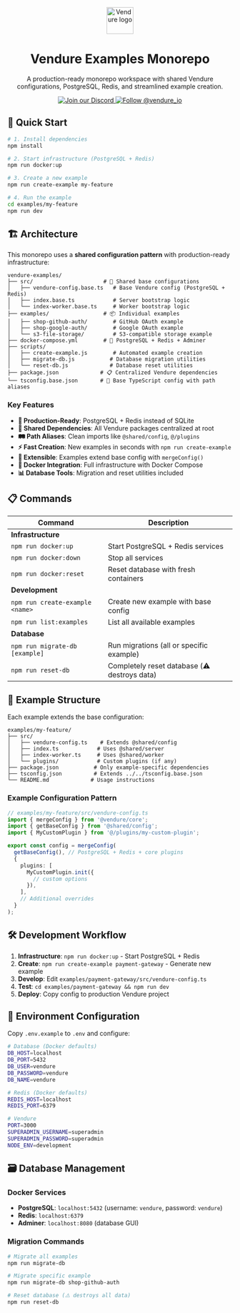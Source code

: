 <p align="center">
  <a href="https://vendure.io">
    <img alt="Vendure logo" height="60" width="auto" src="https://a.storyblok.com/f/328257/699x480/8dbb4c7a3c/logo-icon.png">
  </a>
</p>

<h1 align="center">
  Vendure Examples Monorepo
</h1>
<p align="center">
  A production-ready monorepo workspace with shared Vendure configurations, PostgreSQL, Redis, and streamlined example creation.
</p>

<p align="center">
  <a href="https://vendure.io/community">
    <img src="https://img.shields.io/badge/join-our%20discord-7289DA.svg" alt="Join our Discord" />
  </a>
  <a href="https://twitter.com/intent/follow?screen_name=vendure_io">
    <img src="https://img.shields.io/twitter/follow/vendure_io" alt="Follow @vendure_io" />
  </a>
</p>

## 🚀 Quick Start

```bash
# 1. Install dependencies
npm install

# 2. Start infrastructure (PostgreSQL + Redis)
npm run docker:up

# 3. Create a new example
npm run create-example my-feature

# 4. Run the example
cd examples/my-feature
npm run dev
```

## 🏗️ Architecture

This monorepo uses a **shared configuration pattern** with production-ready infrastructure:

```
vendure-examples/
├── src/                      # 🔧 Shared base configurations
│   ├── vendure-config.base.ts   # Base Vendure config (PostgreSQL + Redis)
│   ├── index.base.ts            # Server bootstrap logic
│   └── index-worker.base.ts     # Worker bootstrap logic
├── examples/                 # 📦 Individual examples
│   ├── shop-github-auth/        # GitHub OAuth example
│   ├── shop-google-auth/        # Google OAuth example  
│   └── s3-file-storage/         # S3-compatible storage example
├── docker-compose.yml        # 🐳 PostgreSQL + Redis + Adminer
├── scripts/
│   ├── create-example.js        # Automated example creation
│   ├── migrate-db.js           # Database migration utilities
│   └── reset-db.js             # Database reset utilities
├── package.json             # 📋 Centralized Vendure dependencies
└── tsconfig.base.json       # 🔧 Base TypeScript config with path aliases
```

### Key Features

- **🏢 Production-Ready**: PostgreSQL + Redis instead of SQLite
- **🔄 Shared Dependencies**: All Vendure packages centralized at root
- **🛤️ Path Aliases**: Clean imports like `@shared/config`, `@/plugins`
- **⚡ Fast Creation**: New examples in seconds with `npm run create-example`
- **🧩 Extensible**: Examples extend base config with `mergeConfig()`
- **🐳 Docker Integration**: Full infrastructure with Docker Compose
- **📊 Database Tools**: Migration and reset utilities included

## 📋 Commands

| Command | Description |
|---------|-------------|
| **Infrastructure** |
| `npm run docker:up` | Start PostgreSQL + Redis services |
| `npm run docker:down` | Stop all services |
| `npm run docker:reset` | Reset database with fresh containers |
| **Development** |
| `npm run create-example <name>` | Create new example with base config |
| `npm run list:examples` | List all available examples |
| **Database** |
| `npm run migrate-db [example]` | Run migrations (all or specific example) |
| `npm run reset-db` | Completely reset database (⚠️ destroys data) |

## 🔨 Example Structure

Each example extends the base configuration:

```
examples/my-feature/
├── src/
│   ├── vendure-config.ts    # Extends @shared/config
│   ├── index.ts            # Uses @shared/server
│   ├── index-worker.ts     # Uses @shared/worker
│   └── plugins/            # Custom plugins (if any)
├── package.json           # Only example-specific dependencies
├── tsconfig.json          # Extends ../../tsconfig.base.json
└── README.md             # Usage instructions
```

### Example Configuration Pattern

```typescript
// examples/my-feature/src/vendure-config.ts
import { mergeConfig } from '@vendure/core';
import { getBaseConfig } from '@shared/config';
import { MyCustomPlugin } from '@/plugins/my-custom-plugin';

export const config = mergeConfig(
  getBaseConfig(), // PostgreSQL + Redis + core plugins
  {
    plugins: [
      MyCustomPlugin.init({
        // custom options
      }),
    ],
    // Additional overrides
  }
);
```

## 🛠️ Development Workflow

1. **Infrastructure**: `npm run docker:up` - Start PostgreSQL + Redis
2. **Create**: `npm run create-example payment-gateway` - Generate new example
3. **Develop**: Edit `examples/payment-gateway/src/vendure-config.ts`
4. **Test**: `cd examples/payment-gateway && npm run dev`
5. **Deploy**: Copy config to production Vendure project

## 🔧 Environment Configuration

Copy `.env.example` to `.env` and configure:

```bash
# Database (Docker defaults)
DB_HOST=localhost
DB_PORT=5432
DB_USER=vendure
DB_PASSWORD=vendure
DB_NAME=vendure

# Redis (Docker defaults)  
REDIS_HOST=localhost
REDIS_PORT=6379

# Vendure
PORT=3000
SUPERADMIN_USERNAME=superadmin
SUPERADMIN_PASSWORD=superadmin
NODE_ENV=development
```

## 🗃️ Database Management

### Docker Services
- **PostgreSQL**: `localhost:5432` (username: `vendure`, password: `vendure`)
- **Redis**: `localhost:6379`
- **Adminer**: `localhost:8080` (database GUI)

### Migration Commands
```bash
# Migrate all examples
npm run migrate-db

# Migrate specific example
npm run migrate-db shop-github-auth

# Reset database (⚠️ destroys all data)
npm run reset-db
```

